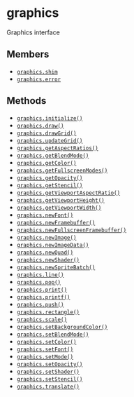 graphics
========

Graphics interface

Members
-------

* [`graphics.shim`](api/graphics.shim)
* [`graphics.error`](api/graphics.error)

Methods
-------

* [`graphics.initialize()`](api/graphics.initialize)
* [`graphics.draw()`](api/graphics.draw)
* [`graphics.drawGrid()`](api/graphics.drawGrid)
* [`graphics.updateGrid()`](api/graphics.updateGrid)
* [`graphics.getAspectRatios()`](api/graphics.getAspectRatios)
* [`graphics.getBlendMode()`](api/graphics.getBlendMode)
* [`graphics.getColor()`](api/graphics.getColor)
* [`graphics.getFullscreenModes()`](api/graphics.getFullscreenModes)
* [`graphics.getOpacity()`](api/graphics.getOpacity)
* [`graphics.getStencil()`](api/graphics.getStencil)
* [`graphics.getViewportAspectRatio()`](api/graphics.getViewportAspectRatio)
* [`graphics.getViewportHeight()`](api/graphics.getViewportHeight)
* [`graphics.getViewportWidth()`](api/graphics.getViewportWidth)
* [`graphics.newFont()`](api/graphics.newFont)
* [`graphics.newFramebuffer()`](api/graphics.newFramebuffer)
* [`graphics.newFullscreenFramebuffer()`](api/graphics.newFullscreenFramebuffer)
* [`graphics.newImage()`](api/graphics.newImage)
* [`graphics.newImageData()`](api/graphics.newImageData)
* [`graphics.newQuad()`](api/graphics.newQuad)
* [`graphics.newShader()`](api/graphics.newShader)
* [`graphics.newSpriteBatch()`](api/graphics.newSpriteBatch)
* [`graphics.line()`](api/graphics.line)
* [`graphics.pop()`](api/graphics.pop)
* [`graphics.print()`](api/graphics.print)
* [`graphics.printf()`](api/graphics.printf)
* [`graphics.push()`](api/graphics.push)
* [`graphics.rectangle()`](api/graphics.rectangle)
* [`graphics.scale()`](api/graphics.scale)
* [`graphics.setBackgroundColor()`](api/graphics.setBackgroundColor)
* [`graphics.setBlendMode()`](api/graphics.setBlendMode)
* [`graphics.setColor()`](api/graphics.setColor)
* [`graphics.setFont()`](api/graphics.setFont)
* [`graphics.setMode()`](api/graphics.setMode)
* [`graphics.setOpacity()`](api/graphics.setOpacity)
* [`graphics.setShader()`](api/graphics.setShader)
* [`graphics.setStencil()`](api/graphics.setStencil)
* [`graphics.translate()`](api/graphics.translate)
